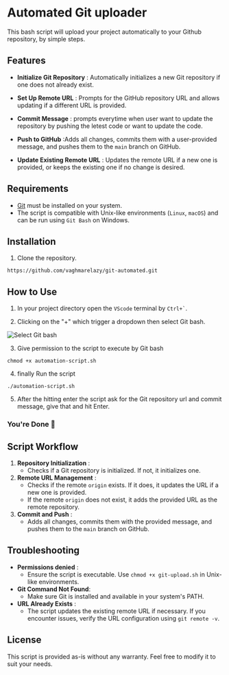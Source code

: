 # Automated Git uploader

This bash script will upload your project automatically to your Github repository, by simple steps.

## Features

- **Initialize Git Repository** : Automatically initializes a new Git repository if one does not already exist.

- **Set Up Remote URL** : Prompts for the GitHub repository URL and allows updating if a different URL is provided.

- **Commit Message** : prompts everytime when user want to update the repository by pushing the letest code or want to update the code.
- **Push to GitHub** :Adds all changes, commits them with a user-provided message, and pushes them to the `main` branch on GitHub.

- **Update Existing Remote URL** : Updates the remote URL if a new one is provided, or keeps the existing one if no change is desired.

## Requirements

- [Git](https://git-scm.com/) must be installed on your system.
- The script is compatible with Unix-like environments (`Linux`, `macOS`) and can be run using `Git Bash` on Windows.

## Installation

1. Clone the repository.

```
https://github.com/vaghmarelazy/git-automated.git
```

## How to Use

1. In your project directory open the `VScode` terminal by ``` Ctrl+` ```.

2. Clicking on the "+" which trigger a dropdown then select Git bash.


![Select Git bash](https://code.visualstudio.com/assets/docs/sourcecontrol/intro/git-bash.png)

3. Give permission to the script to execute by Git bash
```
chmod +x automation-script.sh
```
4. finally Run the script
```
./automation-script.sh
```
5. After the hitting enter the script ask for the Git repository url and commit message, give that and hit Enter.


### You're Done 🎉

## Script Workflow
1. **Repository Initialization** :
    - Checks if a Git repository is initialized. If not, it initializes one.
2. **Remote URL Management** :
    - Checks if the remote `origin` exists. If it does, it updates the URL if a new one is provided.
    - If the remote `origin` does not exist, it adds the provided URL as the remote repository.
3. **Commit and Push** :
    - Adds all changes, commits them with the provided message, and pushes them to the `main` branch on GitHub.


## Troubleshooting
- __Permissions denied__ : 
    - Ensure the script is executable. Use `chmod +x git-upload.sh` in Unix-like environments.
- __Git Command Not Found__:
    - Make sure Git is installed and available in your system's PATH.
- __URL Already Exists__ :
    - The script updates the existing remote URL if necessary. If you encounter issues, verify the URL configuration using `git remote -v`.

## License

This script is provided as-is without any warranty. Feel free to modify it to suit your needs.